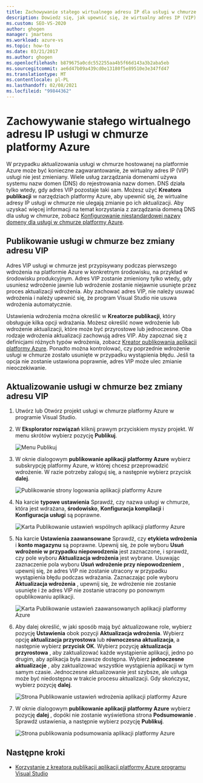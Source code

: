 ```yaml
---
title: Zachowywanie stałego wirtualnego adresu IP dla usługi w chmurze platformy Azure
description: Dowiedz się, jak upewnić się, że wirtualny adres IP (VIP) usługi w chmurze platformy Azure nie zmienia się.
ms.custom: SEO-VS-2020
author: ghogen
manager: jmartens
ms.workload: azure-vs
ms.topic: how-to
ms.date: 03/21/2017
ms.author: ghogen
ms.openlocfilehash: b879675a0cdc552255aa4b5f66d143a3b2aba5eb
ms.sourcegitcommit: ae6d47b09a439cd0e13180f5e89510e3e347fd47
ms.translationtype: MT
ms.contentlocale: pl-PL
ms.lasthandoff: 02/08/2021
ms.locfileid: "99844362"
---
```

# <a name="retain-a-constant-virtual-ip-address-for-an-azure-cloud-service"></a>Zachowywanie stałego wirtualnego adresu IP usługi w chmurze platformy Azure
W przypadku aktualizowania usługi w chmurze hostowanej na platformie Azure może być konieczne zagwarantowanie, że wirtualny adres IP (VIP) usługi nie jest zmieniany. Wiele usług zarządzania domenami używa systemu nazw domen (DNS) do rejestrowania nazw domen. DNS działa tylko wtedy, gdy adres VIP pozostaje taki sam. Możesz użyć **Kreatora publikacji** w narzędziach platformy Azure, aby upewnić się, że wirtualne adresy IP usługi w chmurze nie ulegają zmianie po ich aktualizacji. Aby uzyskać więcej informacji na temat korzystania z zarządzania domeną DNS dla usług w chmurze, zobacz [Konfigurowanie niestandardowej nazwy domeny dla usługi w chmurze platformy Azure](/azure/cloud-services/cloud-services-custom-domain-name-portal).

## <a name="publish-a-cloud-service-without-changing-its-vip"></a>Publikowanie usługi w chmurze bez zmiany adresu VIP
Adres VIP usługi w chmurze jest przypisywany podczas pierwszego wdrożenia na platformie Azure w konkretnym środowisku, na przykład w środowisku produkcyjnym. Adres VIP zostanie zmieniony tylko wtedy, gdy usuniesz wdrożenie jawnie lub wdrożenie zostanie niejawnie usunięte przez proces aktualizacji wdrożenia. Aby zachować adres VIP, nie należy usuwać wdrożenia i należy upewnić się, że program Visual Studio nie usuwa wdrożenia automatycznie.

Ustawienia wdrożenia można określić w **Kreatorze publikacji**, który obsługuje kilka opcji wdrażania. Możesz określić nowe wdrożenie lub wdrożenie aktualizacji, które może być przyrostowe lub jednoczesne. Oba rodzaje wdrożenia aktualizacji zachowują adres VIP. Aby zapoznać się z definicjami różnych typów wdrożenia, zobacz [Kreator publikowania aplikacji platformy Azure](vs-azure-tools-publish-azure-application-wizard.md). Ponadto można kontrolować, czy poprzednie wdrożenie usługi w chmurze zostało usunięte w przypadku wystąpienia błędu. Jeśli ta opcja nie zostanie ustawiona poprawnie, adres VIP może ulec zmianie nieoczekiwanie.

## <a name="update-a-cloud-service-without-changing-its-vip"></a>Aktualizowanie usługi w chmurze bez zmiany adresu VIP
1. Utwórz lub Otwórz projekt usługi w chmurze platformy Azure w programie Visual Studio.

2. W **Eksplorator rozwiązań** kliknij prawym przyciskiem myszy projekt. W menu skrótów wybierz pozycję **Publikuj**.

    ![Menu Publikuj](./media/vs-azure-tools-cloud-service-retain-a-constant-virtual-ip-address/solution-explorer-publish-menu.png)

3. W oknie dialogowym **publikowanie aplikacji platformy Azure** wybierz subskrypcję platformy Azure, w której chcesz przeprowadzić wdrożenie. W razie potrzeby zaloguj się, a następnie wybierz przycisk **dalej**.

    ![Publikowanie strony logowania aplikacji platformy Azure](./media/vs-azure-tools-cloud-service-retain-a-constant-virtual-ip-address/azure-publish-signin.png)

4. Na karcie **typowe ustawienia** Sprawdź, czy nazwa usługi w chmurze, która jest wdrażana, **środowisko**, **Konfiguracja kompilacji** i **Konfiguracja usługi** są poprawne.

    ![Karta Publikowanie ustawień wspólnych aplikacji platformy Azure](./media/vs-azure-tools-cloud-service-retain-a-constant-virtual-ip-address/azure-publish-common-settings.png)

5. Na karcie **Ustawienia zaawansowane** Sprawdź, czy **etykieta wdrożenia** i **konto magazynu** są poprawne. Upewnij się, że pole wyboru **Usuń wdrożenie w przypadku niepowodzenia** jest zaznaczone, i sprawdź, czy pole wyboru **Aktualizacja wdrożenia** jest wybrane. Usuwając zaznaczenie pola wyboru **Usuń wdrożenie przy niepowodzeniem** , upewnij się, że adres VIP nie zostanie utracony w przypadku wystąpienia błędu podczas wdrażania. Zaznaczając pole wyboru **Aktualizacja wdrożenia** , upewnij się, że wdrożenie nie zostanie usunięte i że adres VIP nie zostanie utracony po ponownym opublikowaniu aplikacji.

    ![Karta Publikowanie ustawień zaawansowanych aplikacji platformy Azure](./media/vs-azure-tools-cloud-service-retain-a-constant-virtual-ip-address/azure-publish-advanced-settings.png)

6. Aby dalej określić, w jaki sposób mają być aktualizowane role, wybierz pozycję **Ustawienia** obok pozycji **Aktualizacja wdrożenia**. Wybierz opcję **aktualizacja przyrostowa** lub **równoczesna aktualizacja**, a następnie wybierz **przycisk OK**. Wybierz pozycję **aktualizacja przyrostowa** , aby zaktualizować każde wystąpienie aplikacji, jedno po drugim, aby aplikacja była zawsze dostępna. Wybierz **jednoczesne aktualizacje** , aby zaktualizować wszystkie wystąpienia aplikacji w tym samym czasie. Jednoczesne aktualizowanie jest szybsze, ale usługa może być niedostępna w trakcie procesu aktualizacji. Gdy skończysz, wybierz pozycję **dalej**.

    ![Strona Publikowanie ustawień wdrożenia aplikacji platformy Azure](./media/vs-azure-tools-cloud-service-retain-a-constant-virtual-ip-address/azure-publish-deployment-update-settings.png)

7. W oknie dialogowym **publikowanie aplikacji platformy Azure** wybierz pozycję **dalej** , dopóki nie zostanie wyświetlona strona **Podsumowanie** . Sprawdź ustawienia, a następnie wybierz pozycję **Publikuj**.

    ![Strona publikowania podsumowania aplikacji platformy Azure](./media/vs-azure-tools-cloud-service-retain-a-constant-virtual-ip-address/azure-publish-summary.png)

## <a name="next-steps"></a>Następne kroki
- [Korzystanie z kreatora publikacji aplikacji platformy Azure programu Visual Studio](vs-azure-tools-publish-azure-application-wizard.md)
